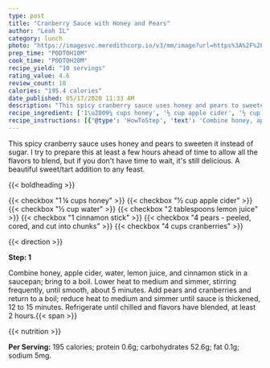 ```yaml
---
type: post
title: "Cranberry Sauce with Honey and Pears"
author: "Leah IL"
category: lunch
photo: "https://imagesvc.meredithcorp.io/v3/mm/image?url=https%3A%2F%2Fimages.media-allrecipes.com%2Fuserphotos%2F2875345.jpg"
prep_time: "P0DT0H10M"
cook_time: "P0DT0H20M"
recipe_yield: "10 servings"
rating_value: 4.6
review_count: 10
calories: "195.4 calories"
date_published: 05/17/2020 11:33 AM
description: "This spicy cranberry sauce uses honey and pears to sweeten it instead of sugar. I try to prepare this at least a few hours ahead of time to allow all the flavors to blend, but if you don't have time to wait, it's still delicious. A beautiful sweet/tart addition to any feast."
recipe_ingredient: ['1\u2009¼ cups honey', '½ cup apple cider', '½ cup water', '2 tablespoons lemon juice', '1 cinnamon stick', '4 pears - peeled, cored, and cut into chunks', '4 cups cranberries']
recipe_instructions: [{'@type': 'HowToStep', 'text': 'Combine honey, apple cider, water, lemon juice, and cinnamon stick in a saucepan; bring to a boil. Lower heat to medium and simmer, stirring frequently, until smooth, about 5 minutes. Add pears and cranberries and return to a boil; reduce heat to medium and simmer until sauce is thickened, 12 to 15 minutes. Refrigerate until chilled and flavors have blended, at least 2 hours.\n'}]
---
```


This spicy cranberry sauce uses honey and pears to sweeten it instead of sugar. I try to prepare this at least a few hours ahead of time to allow all the flavors to blend, but if you don't have time to wait, it's still delicious. A beautiful sweet/tart addition to any feast. 

{{< boldheading >}}

{{< checkbox "1 ¼ cups honey" >}}
{{< checkbox "½ cup apple cider" >}}
{{< checkbox "½ cup water" >}}
{{< checkbox "2 tablespoons lemon juice" >}}
{{< checkbox "1  cinnamon stick" >}}
{{< checkbox "4  pears - peeled, cored, and cut into chunks" >}}
{{< checkbox "4 cups cranberries" >}}


{{< direction >}}

**Step: 1**

Combine honey, apple cider, water, lemon juice, and cinnamon stick in a saucepan; bring to a boil. Lower heat to medium and simmer, stirring frequently, until smooth, about 5 minutes. Add pears and cranberries and return to a boil; reduce heat to medium and simmer until sauce is thickened, 12 to 15 minutes. Refrigerate until chilled and flavors have blended, at least 2 hours.{{< span >}}

{{< nutrition >}}

**Per Serving:** 195 calories; protein 0.6g; carbohydrates 52.6g; fat 0.1g; sodium 5mg.